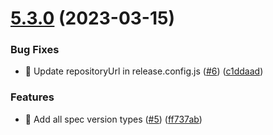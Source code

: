 # [5.3.0](https://github.com/PolymeshAssociation/polymesh-types/compare/v5.2.0...v5.3.0) (2023-03-15)


### Bug Fixes

* 🐛 Update repositoryUrl in release.config.js ([#6](https://github.com/PolymeshAssociation/polymesh-types/issues/6)) ([c1ddaad](https://github.com/PolymeshAssociation/polymesh-types/commit/c1ddaad1a7536979d0128e89b176bf224db2f0e3))


### Features

* 🎸 Add all spec version types ([#5](https://github.com/PolymeshAssociation/polymesh-types/issues/5)) ([ff737ab](https://github.com/PolymeshAssociation/polymesh-types/commit/ff737ab9e401f5a1aa02047dd42f132ca1890a52))
